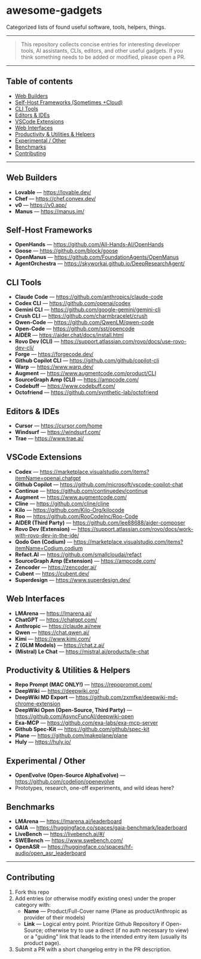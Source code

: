 # awesome-gadgets

Categorized lists of found useful software, tools, helpers, things.

---

> This repository collects concise entries for interesting developer tools, AI assistants, CLIs, editors, and other useful gadgets. If you think something needs to be added or modified, please open a PR.

---

## Table of contents

* [Web Builders](#web-builders)
* [Self-Host Frameworks (Sometimes +Cloud)](#self-host-frameworks)
* [CLI Tools](#cli-tools)
* [Editors & IDEs](#editors--ides)
* [VSCode Extensions](#vscode-extensions)
* [Web Interfaces](#web-interfaces)
* [Productivity & Utilities & Helpers](#productivity--utilities--helpers)
* [Experimental / Other](#experimental--other)
* [Benchmarks](#benchmarks)
* [Contributing](#contributing)

---

## Web Builders
* **Lovable** — https://lovable.dev/
* **Chef** — https://chef.convex.dev/
* **v0** — https://v0.app/
* **Manus** — https://manus.im/

## Self-Host Frameworks
* **OpenHands** — https://github.com/All-Hands-AI/OpenHands
* **Goose** — https://github.com/block/goose
* **OpenManus** — https://github.com/FoundationAgents/OpenManus
* **AgentOrchestra** — https://skyworkai.github.io/DeepResearchAgent/

## CLI Tools

* **Claude Code** — https://github.com/anthropics/claude-code
* **Codex CLI** — https://github.com/openai/codex
* **Gemini CLI** — https://github.com/google-gemini/gemini-cli
* **Crush CLI** — https://github.com/charmbracelet/crush
* **Qwen-Code** — https://github.com/QwenLM/qwen-code
* **Open-Code** — https://github.com/sst/opencode
* **AIDER** — https://aider.chat/docs/install.html
* **Rovo Dev (CLI)** — https://support.atlassian.com/rovo/docs/use-rovo-dev-cli/
* **Forge** — https://forgecode.dev/
* **Github Copilot CLI** — https://github.com/github/copilot-cli
* **Warp** — https://www.warp.dev/
* **Augment** — https://www.augmentcode.com/product/CLI
* **SourceGraph Amp (CLI)** — https://ampcode.com/
* **Codebuff** — https://www.codebuff.com/
* **Octofriend** — https://github.com/synthetic-lab/octofriend

## Editors & IDEs

* **Cursor** — https://cursor.com/home
* **Windsurf** — https://windsurf.com/
* **Trae** — https://www.trae.ai/

## VSCode Extensions

* **Codex** — https://marketplace.visualstudio.com/items?itemName=openai.chatgpt
* **Github Copilot** — https://github.com/microsoft/vscode-copilot-chat
* **Continue** — https://github.com/continuedev/continue
* **Augment** — https://www.augmentcode.com/
* **Cline** — https://github.com/cline/cline
* **Kilo** — https://github.com/Kilo-Org/kilocode
* **Roo** — https://github.com/RooCodeInc/Roo-Code
* **AIDER (Third Party)** — https://github.com/lee88688/aider-composer
* **Rovo Dev (Extension)** — https://support.atlassian.com/rovo/docs/work-with-rovo-dev-in-the-ide/
* **Qodo Gen (Codium)** — https://marketplace.visualstudio.com/items?itemName=Codium.codium
* **Refact.AI** — https://github.com/smallcloudai/refact
* **SourceGraph Amp (Extension)** — https://ampcode.com/
* **Zencoder** — https://zencoder.ai/
* **Cubent** — https://cubent.dev/
* **Superdesign** — https://www.superdesign.dev/

## Web Interfaces

* **LMArena** — https://lmarena.ai/
* **ChatGPT** — https://chatgpt.com/
* **Anthropic** — https://claude.ai/new
* **Qwen** — https://chat.qwen.ai/
* **Kimi** — https://www.kimi.com/
* **Z (GLM Models)** — https://chat.z.ai/
* **(Mistral) Le Chat** — https://mistral.ai/products/le-chat

## Productivity & Utilities & Helpers

* **Repo Prompt (MAC ONLY!)** — https://repoprompt.com/
* **DeepWiki** — https://deepwiki.org/
* **DeepWiki MD Export** — https://github.com/zxmfke/deepwiki-md-chrome-extension
* **DeepWiki Open (Open-Source, Third Party)** — https://github.com/AsyncFuncAI/deepwiki-open
* **Exa-MCP** — https://github.com/exa-labs/exa-mcp-server
* **Github Spec-Kit** — https://github.com/github/spec-kit
* **Plane** — https://github.com/makeplane/plane
* **Huly** — https://huly.io/

## Experimental / Other

* **OpenEvolve (Open-Source AlphaEvolve)** — https://github.com/codelion/openevolve
* Prototypes, research, one-off experiments, and wild ideas here?

## Benchmarks

* **LMArena** — https://lmarena.ai/leaderboard
* **GAIA** — https://huggingface.co/spaces/gaia-benchmark/leaderboard
* **LiveBench** — https://livebench.ai/#/
* **SWEBench** — https://www.swebench.com/
* **OpenASR** — https://huggingface.co/spaces/hf-audio/open_asr_leaderboard

---

## Contributing

1. Fork this repo
2. Add entries (or otherwise modify existing ones) under the proper category with:
   * **Name** — Product/Full-Cover name (Plane as product/Anthropic as provider of their models)
   * **Link** — Logical entry point. Prioritize Github Repository if Open-Source; otherwise try to use a direct (if no auth necessary to view) or a "guiding" link that leads to the intended entry item (usually its product page).
3. Submit a PR with a short changelog entry in the PR description.

